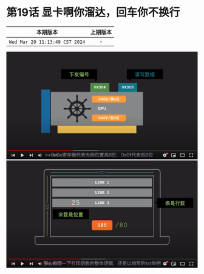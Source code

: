 # 第19话 显卡啊你溜达，回车你不换行

|本期版本|上期版本
|:---:|:---:|
`Wed Mar 20 11:13:49 CST 2024` | -


<img src="./01.png" />

<img src="./02.png" />
